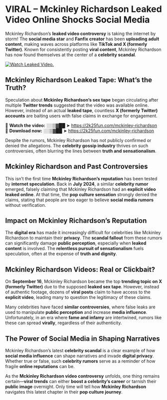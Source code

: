 # VIRAL – Mckinley Richardson Leaked Video Online Shocks Social Media 

Mckinley Richardson’s **leaked video controversy** is taking the internet by storm! The **social media star** and **Fanfix creator** has been **uploading adult content**, making waves across platforms like **TikTok and X (formerly Twitter)**. Known for consistently posting **viral content**, Mckinley Richardson has now found themselves at the center of a **celebrity scandal**.  

[![Watch Leaked Video.](https://miro.medium.com/v2/resize:fit:828/format:webp/1*cilzJN44JGOrTw9NJCrNHA.gif "Watch Leaked Video")](https://2k25fun.com/mckinley-richardson)

## **Mckinley Richardson Leaked Tape: What’s the Truth?**  
Speculation about **Mckinley Richardson’s sex tape** began circulating after multiple **Twitter trends** suggested that the video was available online. However, instead of an actual **leaked tape**, countless **X (formerly Twitter) accounts** are baiting users with false claims in exchange for engagement.  

🔹 **Watch the video:** ░░▒▓██ ➤ https://2k25fun.com/mckinley-richardson  
🔹 **Download now:** ░░▒▓██ ➤ https://2k25fun.com/mckinley-richardson  

Despite the rumors, Mckinley Richardson has not publicly confirmed or denied the allegations. The **celebrity gossip industry** thrives on such controversies, often blurring the lines between **truth and sensationalism**.  

## **Mckinley Richardson and Past Controversies**  
This isn’t the first time **Mckinley Richardson’s reputation** has been tested by **internet speculation**. Back in **July 2024**, a similar **celebrity rumor** emerged, falsely claiming that Mckinley Richardson had an **explicit video leaked online**. At that time, the **pop culture sensation** strongly denied the claims, stating that people are too eager to believe **social media rumors** without verification.  

## **Impact on Mckinley Richardson’s Reputation**  
The **digital era** has made it increasingly difficult for celebrities like Mckinley Richardson to maintain their **privacy**. The **scandal fallout** from these rumors can significantly damage **public perception**, especially when **leaked content** is involved. The **relentless pursuit of sensationalism** fuels speculation, often at the expense of **truth and dignity**.  

## **Mckinley Richardson Videos: Real or Clickbait?**  
On **September 16**, Mckinley Richardson became the top **trending topic on X (formerly Twitter)** due to the supposed **leaked sex tape**. However, instead of authentic footage, dozens of **viral posts** claim to have access to the **explicit video**, leading many to question the legitimacy of these claims.  

Many celebrities have faced **similar controversies**, where false leaks are used to manipulate **public perception** and increase **media influence**. Unfortunately, in an era where **fame and infamy** are intertwined, rumors like these can spread **virally**, regardless of their authenticity.  

## **The Power of Social Media in Shaping Narratives**  
Mckinley Richardson’s latest **celebrity scandal** is a clear example of how **social media influence** can shape narratives and invade **digital privacy**. Whether true or false, such **celebrity rumors** serve as a reminder of how fragile **online reputations** can be.  

As the **Mckinley Richardson video controversy** unfolds, one thing remains certain—**viral trends** can either **boost a celebrity’s career** or tarnish their **public image** overnight. Only time will tell how **Mckinley Richardson** navigates this latest chapter in their **pop culture journey**. 
